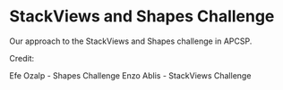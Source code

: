 # StackViews and Shapes Challenge

Our approach to the StackViews and Shapes challenge in APCSP.

Credit:

Efe Ozalp - Shapes Challenge
Enzo Ablis - StackViews Challenge

